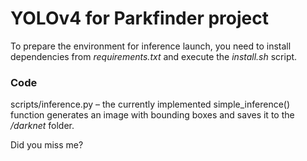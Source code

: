 # YOLOv4 for Parkfinder project

To prepare the environment for inference launch, you need to install dependencies from _requirements.txt_ and execute the _install.sh_ script. 

### Code
scripts/inference.py – the currently implemented simple_inference() function generates an image with bounding boxes and saves it to the _/darknet_ folder.  

Did you miss me?
